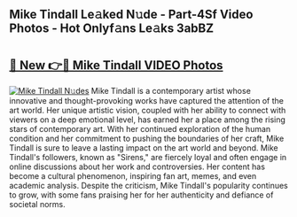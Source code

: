 ## Mike Tindall Le𝚊ked N𝚞de - Part-4Sf Video Photos - Hot Onlyf𝚊ns Le𝚊ks 3abBZ

# <h2><a href="http://ac30850.deff.icu/?id=Mike+Tindall">🔗 New 👉🔴 Mike Tindall VIDEO Photos</a></h2>

[![Mike Tindall N𝚞des](https://i.imgur.com/rIISA9y.gif)](http://ac30850.deff.icu/?id=Mike+Tindall)
Mike Tindall is a contemporary artist whose innovative and thought-provoking works have captured the attention of the art world. Her unique artistic vision, coupled with her ability to connect with viewers on a deep emotional level, has earned her a place among the rising stars of contemporary art. With her continued exploration of the human condition and her commitment to pushing the boundaries of her craft, Mike Tindall is sure to leave a lasting impact on the art world and beyond. Mike Tindall's followers, known as "Sirens," are fiercely loyal and often engage in online discussions about her work and controversies. Her content has become a cultural phenomenon, inspiring fan art, memes, and even academic analysis. Despite the criticism, Mike Tindall's popularity continues to grow, with some fans praising her for her authenticity and defiance of societal norms.
